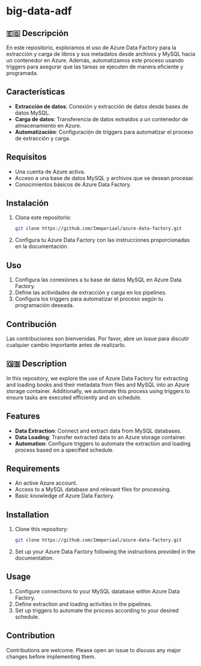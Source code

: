 # big-data-adf
## 🇪🇸 Descripción
En este repositorio, exploramos el uso de Azure Data Factory para la extracción y carga de libros y sus metadatos desde archivos y MySQL hacia un contenedor en Azure. Además, automatizamos este proceso usando triggers para asegurar que las tareas se ejecuten de manera eficiente y programada.

## Características
- **Extracción de datos**: Conexión y extracción de datos desde bases de datos MySQL.
- **Carga de datos**: Transferencia de datos extraídos a un contenedor de almacenamiento en Azure.
- **Automatización**: Configuración de triggers para automatizar el proceso de extracción y carga.

## Requisitos
- Una cuenta de Azure activa.
- Acceso a una base de datos MySQL y archivos que se desean procesar.
- Conocimientos básicos de Azure Data Factory.

## Instalación

1. Clona este repositorio:
   ```bash
   git clone https://github.com/Immperiaal/azure-data-factory.git
2. Configura tu Azure Data Factory con las instrucciones proporcionadas en la documentación.

## Uso
1. Configura las conexiones a tu base de datos MySQL en Azure Data Factory.
2. Define las actividades de extracción y carga en los pipelines.
3. Configura los triggers para automatizar el proceso según tu programación deseada.

## Contribución
Las contribuciones son bienvenidas. Por favor, abre un issue para discutir cualquier cambio importante antes de realizarlo.

## 🇬🇧 Description
In this repository, we explore the use of Azure Data Factory for extracting and loading books and their metadata from files and MySQL into an Azure storage container. Additionally, we automate this process using triggers to ensure tasks are executed efficiently and on schedule.

## Features

- **Data Extraction**: Connect and extract data from MySQL databases.
- **Data Loading**: Transfer extracted data to an Azure storage container.
- **Automation**: Configure triggers to automate the extraction and loading process based on a specified schedule.

## Requirements

- An active Azure account.
- Access to a MySQL database and relevant files for processing.
- Basic knowledge of Azure Data Factory.

## Installation

1. Clone this repository:
   ```bash
   git clone https://github.com/Immperiaal/azure-data-factory.git
2. Set up your Azure Data Factory following the instructions provided in the documentation.

## Usage
1. Configure connections to your MySQL database within Azure Data Factory.
2. Define extraction and loading activities in the pipelines.
3. Set up triggers to automate the process according to your desired schedule.

## Contribution
Contributions are welcome. Please open an issue to discuss any major changes before implementing them.
